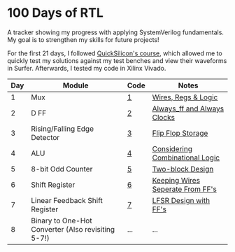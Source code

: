# 100 Days of RTL
A tracker showing my progress with applying SystemVerilog fundamentals. My goal is to strengthen my skills for future projects!      
       
For the first 21 days, I followed [QuickSilicon's course](https://quicksilicon.in/course/21daysofrtl), which allowed me to quickly test my solutions against my test benches and view their waveforms in Surfer. Afterwards, I tested my code in Xilinx Vivado. 

| Day | Module             | Code          | Notes                  |
|-----|--------------------|---------------|------------------------|
| 1   | Mux                | [1](./day_1/) | [Wires, Regs & Logic](./day_1/notes.txt) |
| 2   | D FF               | [2](./day_2/) | [Always_ff and Always Clocks](./day_2/notes.md) |
| 3   | Rising/Falling Edge Detector  | [3](./day_3/) | [Flip Flop Storage](./day_3/notes.md) |
| 4   | ALU                | [4](./day_4/) | [Considering Combinational Logic](./day_4/notes.md) |
| 5   |  8-bit Odd Counter | [5](./day_5/)  | [Two-block Design](./day_5/notes.md) |
| 6   | Shift Register     | [6](./day_6/) | [Keeping Wires Seperate From FF's](./day_6/notes.md) |
| 7   | Linear Feedback Shift Register     | [7](./day_6/) | [LFSR Design with FF's](./day_7/notes.md) |
| 8   | Binary to One-Hot Converter (Also revisiting 5-7!)    | ... | ... |